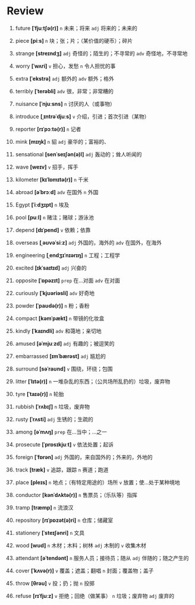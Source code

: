 # Review

1. future **[ˈfjuːtʃə(r)]** `n` 未来；将来 `adj` 将来的；未来的

2. piece **[piːs]** `n` 块；张；片；（某价值的硬币）；碎片

3. strange **[streɪndʒ]** `adj` 奇怪的；陌生的；不寻常的 `adv` 奇怪地，不寻常地

4. worry **[ˈwʌri]** `v` 担心，发愁 `n` 令人担忧的事

5. extra **[ˈekstrə]** `adj` 额外的 `adv` 额外；格外

6. terribly **[ˈterəbli]** `adv` 很，非常；非常糟的

7. nuisance **[ˈnjuːsns]** `n` 讨厌的人（或事物）

8. introduce **[ˌɪntrəˈdjuːs]** `v` 介绍，引进；首次引进（某物）

9. reporter **[rɪˈpɔːtə(r)]** `n` 记者

10. mink **[mɪŋk]** `n` 貂 `adj` 豪华的；富裕的、

11. sensational **[senˈseɪʃən(ə)l]** `adj` 轰动的；耸人听闻的

12. wave **[weɪv]** `v` 招手，挥手

13. kilometer **[kɪˈlɒmɪtə(r)]** `n` 千米

14. abroad **[əˈbrɔːd]** `adv` 在国外 `n` 外国

15. Egypt **[ˈiːdʒɪpt]** `n` 埃及

16. pool **[puːl]** `n` 赌注；赌球；游泳池

17. depend **[dɪˈpend]** `v` 依赖；依靠

18. overseas **[ˌəʊvəˈsiːz]** `adj` 外国的，海外的 `adv` 在国外，在海外

19. engineering **[ˌendʒɪˈnɪərɪŋ]** `n` 工程；工程学

20. excited **[ɪkˈsaɪtɪd]** `adj` 兴奋的

21. opposite **[ˈɒpəzɪt]** `prep` 在...对面 `adv` 在对面

22. curiously **[ˈkjʊəriəsli]** `adv` 好奇地

23. powder **[ˈpaʊdə(r)]** `n` 粉；香粉

24. compact **[kəmˈpækt]** `n` 带镜的化妆盒

25. kindly **[ˈkaɪndli]** `adv` 和蔼地；亲切地

26. amused **[əˈmjuːzd]** `adj` 有趣的；被逗笑的

27. embarrassed **[ɪmˈbærəst]** `adj` 尴尬的

28. surround **[səˈraʊnd]** `v` 围绕，环绕；包围

29. litter **[ˈlɪtə(r)]** `n` 一堆杂乱的东西；（公共场所乱扔的）垃圾，废弃物

30. tyre **[ˈtaɪə(r)]** `n` 轮胎

31. rubbish **[ˈrʌbɪʃ]** `n` 垃圾，废弃物

32. rusty **[ˈrʌsti]** `adj` 生锈的；生疏的

33. among **[əˈmʌŋ]** `prep` 在...当中；...之一

34. prosecute **[ˈprɒsɪkjuːt]** `v` 依法处置；起诉

35. foreign **[ˈfɒrən]** `adj` 外国的，来自国外的；外来的，外地的

36. track **[træk]** `v` 追踪，跟踪 `n` 赛道；跑道

37. place **[pleɪs]** `n` 地点；（有特定用途的）场所 `v` 放置；使...处于某种境地

38. conductor **[kənˈdʌktə(r)]** `n` 售票员；（乐队等）指挥

39. tramp **[træmp]** `n` 流浪汉

40. repository **[rɪˈpɒzət(ə)ri]** `n` 仓库；储藏室

41. stationery **[ˈsteɪʃənri]** `n` 文具

42. wood **[wʊd]** `n` 木材；木料；树林 `adj` 木制的 `v` 收集木材

43. attendant **[əˈtendənt]** `n` 服务人员；接待员；随从 `adj` 伴随的；随之产生的

44. cover **[ˈkʌvə(r)]** `v` 覆盖；遮盖；翻唱 `n` 封面；覆盖物；盖子

45. throw **[θrəʊ]** `v` 投；扔；抛 `n` 投掷

46. refuse **[rɪˈfjuːz]** `v` 拒绝；回绝（做某事） `n` 垃圾；废弃物 `adj` 废弃的

